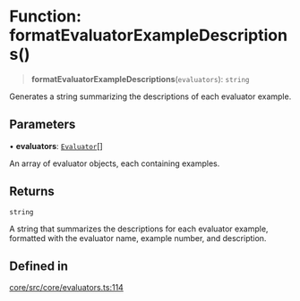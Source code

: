 # Function: formatEvaluatorExampleDescriptions()

> **formatEvaluatorExampleDescriptions**(`evaluators`): `string`

Generates a string summarizing the descriptions of each evaluator example.

## Parameters

• **evaluators**: [`Evaluator`](../interfaces/Evaluator.md)[]

An array of evaluator objects, each containing examples.

## Returns

`string`

A string that summarizes the descriptions for each evaluator example, formatted with the evaluator name, example number, and description.

## Defined in

[core/src/core/evaluators.ts:114](https://github.com/ai16z/eliza/blob/c537cb3e848b54fcb914d8ef84924fa5fdeaec66/core/src/core/evaluators.ts#L114)
